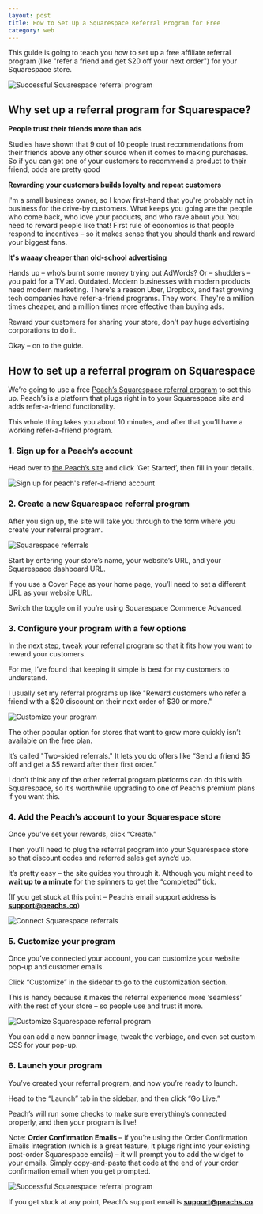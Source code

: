 ```yaml
---
layout: post
title: How to Set Up a Squarespace Referral Program for Free
category: web
---
```


This guide is going to teach you how to set up a free affiliate referral program (like "refer a friend and get $20 off your next order") for your Squarespace store.

![Successful Squarespace referral program][img-0]

## Why set up a referral program for Squarespace?

**People trust their friends more than ads**

Studies have shown that 9 out of 10 people trust recommendations from their friends above any other source when it comes to making purchases. So if you can get one of your customers to recommend a product to their friend, odds are pretty good 

**Rewarding your customers builds loyalty and repeat customers**

I'm a small business owner, so I know first-hand that you're probably not in business for the drive-by customers. What keeps you going are the people who come back, who love your products, and who rave about you. You need to reward people like that! First rule of economics is that people respond to incentives – so it makes sense that you should thank and reward your biggest fans.

**It's waaay cheaper than old-school advertising**

Hands up – who’s burnt some money trying out AdWords? Or – shudders – you paid for a TV ad. Outdated. Modern businesses with modern products need modern marketing. There's a reason Uber, Dropbox, and fast growing tech companies have refer-a-friend programs. They work. They're a million times cheaper, and a million times more effective than buying ads.

Reward your customers for sharing your store, don't pay huge advertising corporations to do it.

Okay – on to the guide.


## How to set up a referral program on Squarespace

We’re going to use a free [Peach’s Squarespace referral program][peach] to set this up. Peach’s is a platform that plugs right in to your Squarespace site and adds refer-a-friend functionality.

This whole thing takes you about 10 minutes, and after that you’ll have a working refer-a-friend program.

### 1. Sign up for a Peach’s account

Head over to [the Peach’s site][peach] and click ‘Get Started’, then fill in your details.

![Sign up for peach's refer-a-friend account][img-1]

### 2. Create a new Squarespace referral program

After you sign up, the site will take you through to the form where you create your referral program.

![Squarespace referrals][img-2]

Start by entering your store’s name, your website’s URL, and your Squarespace dashboard URL.

If you use a Cover Page as your home page, you’ll need to set a different URL as your website URL. 

Switch the toggle on if you’re using Squarespace Commerce Advanced.

### 3. Configure your program with a few options

In the next step, tweak your referral program so that it fits how you want to reward your customers.

For me, I’ve found that keeping it simple is best for my customers to understand.

I usually set my referral programs up like "Reward customers who refer a friend with a $20 discount on their next order of $30 or more."

![Customize your program][img-3]

The other popular option for stores that want to grow more quickly isn’t available on the free plan.

It’s called "Two-sided referrals." It lets you do offers like “Send a friend $5 off and get a $5 reward after their first order.”

I don’t think any of the other referral program platforms can do this with Squarespace, so it’s worthwhile upgrading to one of Peach’s premium plans if you want this.



### 4. Add the Peach’s account to your Squarespace store

Once you’ve set your rewards, click “Create.”

Then you’ll need to plug the referral program into your Squarespace store so that discount codes and referred sales get sync‘d up.

It’s pretty easy – the site guides you through it. Although you might need to **wait up to a minute** for the spinners to get the “completed” tick.

(If you get stuck at this point – Peach’s email support address is **support@peachs.co**)

![Connect Squarespace referrals][img-4]


### 5. Customize your program

Once you’ve connected your account, you can customize your website pop-up and customer emails.

Click “Customize” in the sidebar to go to the customization section.

This is handy because it makes the referral experience more ‘seamless’ with the rest of your store – so people use and trust it more.

![Customize Squarespace referral program][img-5]

You can add a new banner image, tweak the verbiage, and even set custom CSS for your pop-up.

### 6. Launch your program

You’ve created your referral program, and now you’re ready to launch.

Head to the “Launch” tab in the sidebar, and then click “Go Live.”

Peach’s will run some checks to make sure everything’s connected properly, and then your program is live!

Note: **Order Confirmation Emails** – if you’re using the Order Confirmation Emails integration (which is
a great feature, it plugs right into your existing post-order Squarespace emails) – it will prompt you
to add the widget to your emails. Simply copy-and-paste that code at the end of your order confirmation email
when you get prompted.

![Successful Squarespace referral program][img-6]

If you get stuck at any point, Peach’s support email is **support@peachs.co**.

[peach]: https://peachs.co
[img-0]: /img/squarespace/set-up-squarespace-referral.png
[img-1]: /img/squarespace/p2-get-started.png
[img-2]: /img/squarespace/p2-basic-details.png
[img-3]: /img/squarespace/p2-config.png
[img-4]: /img/squarespace/p2-connect.png
[img-5]: /img/squarespace/p2-customize.png
[img-6]: /img/squarespace/p2-launch.png
